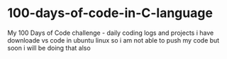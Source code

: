 # 100-days-of-code-in-C-language
My 100 Days of Code challenge - daily coding logs and projects
i have downloade vs code in ubuntu linux so i am not able to push my code but soon i will be doing that also
